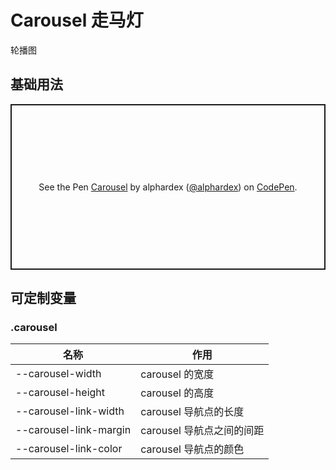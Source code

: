 # Carousel 走马灯

轮播图

## 基础用法

<p class="codepen" data-height="265" data-theme-id="dark" data-default-tab="html,result" data-user="alphardex" data-slug-hash="gOamdxq" style="height: 265px; box-sizing: border-box; display: flex; align-items: center; justify-content: center; border: 2px solid; margin: 1em 0; padding: 1em;" data-pen-title="Carousel">
  <span>See the Pen <a href="https://codepen.io/alphardex/pen/gOamdxq">
  Carousel</a> by alphardex (<a href="https://codepen.io/alphardex">@alphardex</a>)
  on <a href="https://codepen.io">CodePen</a>.</span>
</p>
<script async src="https://static.codepen.io/assets/embed/ei.js"></script>

## 可定制变量

### .carousel

| 名称                   | 作用                      |
| ---------------------- | ------------------------- |
| --carousel-width       | carousel 的宽度           |
| --carousel-height      | carousel 的高度           |
| --carousel-link-width  | carousel 导航点的长度     |
| --carousel-link-margin | carousel 导航点之间的间距 |
| --carousel-link-color  | carousel 导航点的颜色     |
